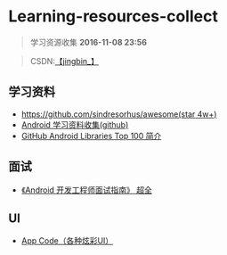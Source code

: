 # Learning-resources-collect
> 学习资源收集  **2016-11-08 23:56**

> CSDN:<a href="http://blog.csdn.net/jingbin_?_blank" target="_blank">【jingbin_】</a>

## 学习资料
 - [https://github.com/sindresorhus/awesome(star 4w+)](https://github.com/sindresorhus/awesome)
 - [Android 学习资料收集(github)](https://github.com/Freelander/Android_Data)
 - [GitHub Android Libraries Top 100 简介](https://github.com/Freelander/Android_Data/blob/master/Android-Librarys-Top-100.md)


## 面试
 - <a href="http://www.diycode.cc/wiki/androidinterview?_blank" target="_blank">《Android 开发工程师面试指南》 超全</a>
 

## UI
 - [App Code（各种炫彩UI）](http://appxcode.com/)
